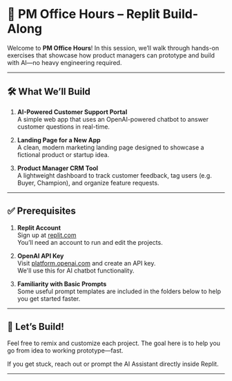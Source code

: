 # 🧪 PM Office Hours – Replit Build-Along

Welcome to **PM Office Hours**! In this session, we’ll walk through hands-on exercises that showcase how product managers can prototype and build with AI—no heavy engineering required.

---

## 🛠️ What We’ll Build

1. **AI-Powered Customer Support Portal**  
   A simple web app that uses an OpenAI-powered chatbot to answer customer questions in real-time.

2. **Landing Page for a New App**  
   A clean, modern marketing landing page designed to showcase a fictional product or startup idea.

3. **Product Manager CRM Tool**  
   A lightweight dashboard to track customer feedback, tag users (e.g. Buyer, Champion), and organize feature requests.

---

## ✅ Prerequisites

1. **Replit Account**  
   Sign up at [replit.com](https://replit.com)  
   You’ll need an account to run and edit the projects.

2. **OpenAI API Key**  
   Visit [platform.openai.com](https://platform.openai.com/) and create an API key.  
   We'll use this for AI chatbot functionality.

3. **Familiarity with Basic Prompts**  
   Some useful prompt templates are included in the folders below to help you get started faster.


---

## 👋 Let’s Build!

Feel free to remix and customize each project. The goal here is to help you go from idea to working prototype—fast.

If you get stuck, reach out or prompt the AI Assistant directly inside Replit.

---